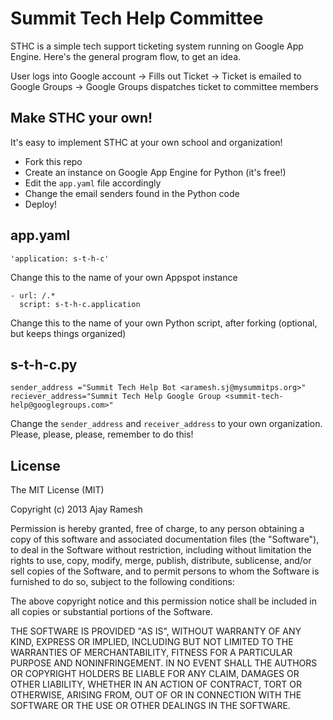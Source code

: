 Summit Tech Help Committee
==========================
STHC is a simple tech support ticketing system running on Google App Engine. Here's the general program flow, to get an idea. 

User logs into Google account -> Fills out Ticket -> Ticket is emailed to Google Groups -> Google Groups dispatches ticket to committee members

Make STHC your own!
-------------------

It's easy to implement STHC at your own school and organization!

* Fork this repo
* Create an instance on Google App Engine for Python (it's free!)
* Edit the `app.yaml` file accordingly
* Change the email senders found in the Python code
* Deploy!

app.yaml
--------

    'application: s-t-h-c'
Change this to the name of your own Appspot instance

    - url: /.*
      script: s-t-h-c.application
      
Change this to the name of your own Python script, after forking (optional, but keeps things organized)

s-t-h-c.py
----------

    sender_address ="Summit Tech Help Bot <aramesh.sj@mysummitps.org>"
    reciever_address="Summit Tech Help Google Group <summit-tech-help@googlegroups.com>"
    
    
Change the `sender_address` and `receiver_address` to your own organization. Please, please, please, remember to do this! 

License
-------

The MIT License (MIT)

Copyright (c) 2013 Ajay Ramesh

Permission is hereby granted, free of charge, to any person obtaining a copy
of this software and associated documentation files (the "Software"), to deal
in the Software without restriction, including without limitation the rights
to use, copy, modify, merge, publish, distribute, sublicense, and/or sell
copies of the Software, and to permit persons to whom the Software is
furnished to do so, subject to the following conditions:

The above copyright notice and this permission notice shall be included in
all copies or substantial portions of the Software.

THE SOFTWARE IS PROVIDED "AS IS", WITHOUT WARRANTY OF ANY KIND, EXPRESS OR
IMPLIED, INCLUDING BUT NOT LIMITED TO THE WARRANTIES OF MERCHANTABILITY,
FITNESS FOR A PARTICULAR PURPOSE AND NONINFRINGEMENT. IN NO EVENT SHALL THE
AUTHORS OR COPYRIGHT HOLDERS BE LIABLE FOR ANY CLAIM, DAMAGES OR OTHER
LIABILITY, WHETHER IN AN ACTION OF CONTRACT, TORT OR OTHERWISE, ARISING FROM,
OUT OF OR IN CONNECTION WITH THE SOFTWARE OR THE USE OR OTHER DEALINGS IN
THE SOFTWARE.

